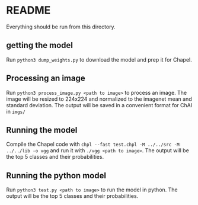 # README

Everything should be run from this directory.

## getting the model

Run `python3 dump_weights.py` to download the model and prep it for Chapel.

## Processing an image

Run `python3 process_image.py <path to image>` to process an image. The image will be resized to 224x224 and normalized to the imagenet mean and standard deviation. The output will be saved in a convenient format for ChAI in `imgs/`

## Running the model

Compile the Chapel code with `chpl --fast test.chpl -M ../../src -M ../../lib -o vgg` and run it with `./vgg <path to image>`. The output will be the top 5 classes and their probabilities.

## Running the python model

Run `python3 test.py <path to image>` to run the model in python. The output will be the top 5 classes and their probabilities.
